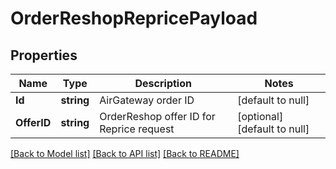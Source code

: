 # OrderReshopRepricePayload

## Properties
Name | Type | Description | Notes
------------ | ------------- | ------------- | -------------
**Id** | **string** | AirGateway order ID | [default to null]
**OfferID** | **string** | OrderReshop offer ID for Reprice request | [optional] [default to null]

[[Back to Model list]](../README.md#documentation-for-models) [[Back to API list]](../README.md#documentation-for-api-endpoints) [[Back to README]](../README.md)


